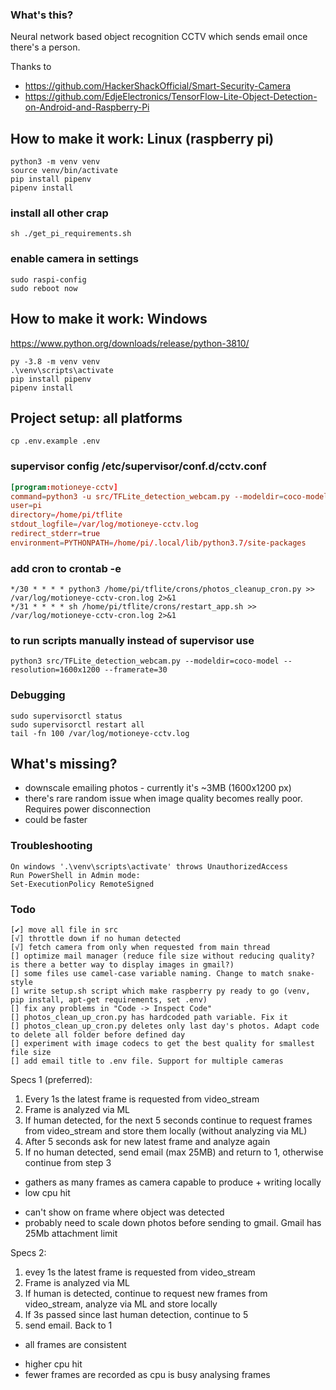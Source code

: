 ### What's this?
Neural network based object recognition CCTV which sends email once there's a person.

Thanks to 
* https://github.com/HackerShackOfficial/Smart-Security-Camera
* https://github.com/EdjeElectronics/TensorFlow-Lite-Object-Detection-on-Android-and-Raspberry-Pi

## How to make it work: Linux (raspberry pi)
```commandline
python3 -m venv venv
source venv/bin/activate
pip install pipenv
pipenv install
```

### install all other crap
```commandline
sh ./get_pi_requirements.sh
```

### enable camera in settings
```commandline
sudo raspi-config
sudo reboot now
```


## How to make it work: Windows
https://www.python.org/downloads/release/python-3810/
```windows (2022.04.14: tflite-runtime has compiled version only for python 3.8 on windows)
py -3.8 -m venv venv
.\venv\scripts\activate
pip install pipenv
pipenv install
```

## Project setup: all platforms
```commandline
cp .env.example .env
```


### supervisor config /etc/supervisor/conf.d/cctv.conf
```/etc/supervisor/conf.d/cctv.conf
[program:motioneye-cctv]
command=python3 -u src/TFLite_detection_webcam.py --modeldir=coco-model --resolution=1600x1200 --framerate=30
user=pi
directory=/home/pi/tflite
stdout_logfile=/var/log/motioneye-cctv.log
redirect_stderr=true
environment=PYTHONPATH=/home/pi/.local/lib/python3.7/site-packages
```

### add cron to crontab -e
```commandline
*/30 * * * * python3 /home/pi/tflite/crons/photos_cleanup_cron.py >> /var/log/motioneye-cctv-cron.log 2>&1
*/31 * * * * sh /home/pi/tflite/crons/restart_app.sh >> /var/log/motioneye-cctv-cron.log 2>&1
```

### to run scripts manually instead of supervisor use
```commandline
python3 src/TFLite_detection_webcam.py --modeldir=coco-model --resolution=1600x1200 --framerate=30
```

### Debugging
```commandline
sudo supervisorctl status
sudo supervisorctl restart all
tail -fn 100 /var/log/motioneye-cctv.log
```

## What's missing?
* downscale emailing photos - currently it's ~3MB (1600x1200 px)
* there's rare random issue when image quality becomes really poor. Requires power disconnection
* could be faster

### Troubleshooting
```commandline
On windows '.\venv\scripts\activate' throws UnauthorizedAccess
Run PowerShell in Admin mode:
Set-ExecutionPolicy RemoteSigned
```


### Todo 
```
[✔] move all file in src
[√] throttle down if no human detected
[√] fetch camera from only when requested from main thread
[] optimize mail manager (reduce file size without reducing quality? is there a better way to display images in gmail?)
[] some files use camel-case variable naming. Change to match snake-style
[] write setup.sh script which make raspberry py ready to go (venv, pip install, apt-get requirements, set .env)
[] fix any problems in "Code -> Inspect Code"
[] photos_clean_up_cron.py has hardcoded path variable. Fix it
[] photos_clean_up_cron.py deletes only last day's photos. Adapt code to delete all folder before defined day
[] experiment with image codecs to get the best quality for smallest file size
[] add email title to .env file. Support for multiple cameras
```

Specs 1 (preferred):
1. Every 1s the latest frame is requested from video_stream
2. Frame is analyzed via ML 
3. If human detected, for the next 5 seconds continue to request frames from video_stream and store them locally (without analyzing via ML)
4. After 5 seconds ask for new latest frame and analyze again
5. If no human detected, send email (max 25MB) and return to 1, otherwise continue from step 3

+ gathers as many frames as camera capable to produce + writing locally
+ low cpu hit
- can't show on frame where object was detected
- probably need to scale down photos before sending to gmail. Gmail has 25Mb attachment limit


Specs 2:
1. evey 1s the latest frame is requested from video_stream
2. Frame is analyzed via ML 
3. If human is detected, continue to request new frames from video_stream, analyze via ML and store locally
4. If 3s passed since last human detection, continue to 5
5. send email. Back to 1

+ all frames are consistent 
- higher cpu hit
- fewer frames are recorded as cpu is busy analysing frames
